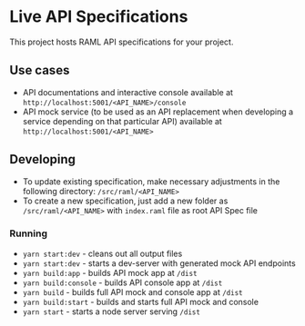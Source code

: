 # Live API Specifications
This project hosts RAML API specifications for your project.

## Use cases
* API documentations and interactive console available at `http://localhost:5001/<API_NAME>/console`
* API mock service (to be used as an API replacement when developing a service depending on that particular API) available at `http://localhost:5001/<API_NAME>`

## Developing
* To update existing specification, make necessary adjustments in the following directory: `/src/raml/<API_NAME>`
* To create a new specification, just add a new folder as `/src/raml/<API_NAME>` with `index.raml` file as root API Spec file

### Running
* `yarn start:dev` - cleans out all output files
* `yarn start:dev` - starts a dev-server with generated mock API endpoints
* `yarn build:app` - builds API mock app at `/dist`
* `yarn build:console` - builds API console app at `/dist`
* `yarn build` - builds full API mock and console app at `/dist`
* `yarn build:start` - builds and starts full API mock and console
* `yarn start` - starts a node server serving `/dist`

